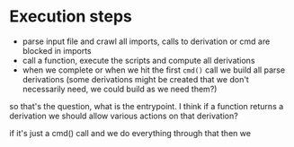 # Execution steps

- parse input file and crawl all imports, calls to derivation or cmd are blocked in imports
- call a function, execute the scripts and compute all derivations
- when we complete or when we hit the first `cmd()` call we build all parse derivations (some derivations might be created that we don't necessarily need, we could build as we need them?)


so that's the question, what is the entrypoint. I think if a function returns a derivation we should allow various actions on that derivation?

if it's just a cmd() call and we do everything through that then we
